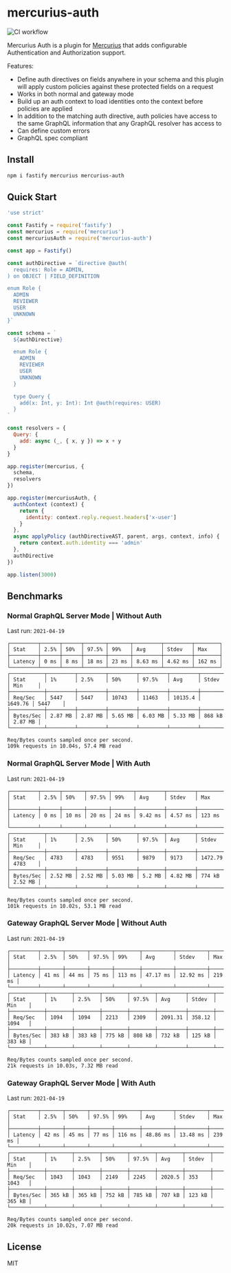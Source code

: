 # mercurius-auth

![CI workflow](https://github.com/mercurius-js/auth/workflows/CI%20workflow/badge.svg)

Mercurius Auth is a plugin for [Mercurius](https://mercurius.dev) that adds configurable Authentication and Authorization support.

Features:

- Define auth directives on fields anywhere in your schema and this plugin will apply custom policies against these protected fields on a request
- Works in both normal and gateway mode
- Build up an auth context to load identities onto the context before policies are applied
- In addition to the matching auth directive, auth policies have access to the same GraphQL information that any GraphQL resolver has access to
- Can define custom errors
- GraphQL spec compliant

## Install

```bash
npm i fastify mercurius mercurius-auth
```

## Quick Start

```js
'use strict'

const Fastify = require('fastify')
const mercurius = require('mercurius')
const mercuriusAuth = require('mercurius-auth')

const app = Fastify()

const authDirective = `directive @auth(
  requires: Role = ADMIN,
) on OBJECT | FIELD_DEFINITION

enum Role {
  ADMIN
  REVIEWER
  USER
  UNKNOWN
}`

const schema = `
  ${authDirective}

  enum Role {
    ADMIN
    REVIEWER
    USER
    UNKNOWN
  }

  type Query {
    add(x: Int, y: Int): Int @auth(requires: USER)
  }
`

const resolvers = {
  Query: {
    add: async (_, { x, y }) => x + y
  }
}

app.register(mercurius, {
  schema,
  resolvers
})

app.register(mercuriusAuth, {
  authContext (context) {
    return {
      identity: context.reply.request.headers['x-user']
    }
  },
  async applyPolicy (authDirectiveAST, parent, args, context, info) {
    return context.auth.identity === 'admin'
  },
  authDirective
})

app.listen(3000)
```

## Benchmarks

### Normal GraphQL Server Mode | Without Auth

Last run: `2021-04-19`

```text
┌─────────┬──────┬──────┬───────┬───────┬─────────┬─────────┬────────┐
│ Stat    │ 2.5% │ 50%  │ 97.5% │ 99%   │ Avg     │ Stdev   │ Max    │
├─────────┼──────┼──────┼───────┼───────┼─────────┼─────────┼────────┤
│ Latency │ 0 ms │ 8 ms │ 18 ms │ 23 ms │ 8.63 ms │ 4.62 ms │ 162 ms │
└─────────┴──────┴──────┴───────┴───────┴─────────┴─────────┴────────┘
┌───────────┬─────────┬─────────┬─────────┬─────────┬─────────┬─────────┬─────────┐
│ Stat      │ 1%      │ 2.5%    │ 50%     │ 97.5%   │ Avg     │ Stdev   │ Min     │
├───────────┼─────────┼─────────┼─────────┼─────────┼─────────┼─────────┼─────────┤
│ Req/Sec   │ 5447    │ 5447    │ 10743   │ 11463   │ 10135.4 │ 1649.76 │ 5447    │
├───────────┼─────────┼─────────┼─────────┼─────────┼─────────┼─────────┼─────────┤
│ Bytes/Sec │ 2.87 MB │ 2.87 MB │ 5.65 MB │ 6.03 MB │ 5.33 MB │ 868 kB  │ 2.87 MB │
└───────────┴─────────┴─────────┴─────────┴─────────┴─────────┴─────────┴─────────┘

Req/Bytes counts sampled once per second.
109k requests in 10.04s, 57.4 MB read
```

### Normal GraphQL Server Mode | With Auth

Last run: `2021-04-19`

```text
┌─────────┬──────┬───────┬───────┬───────┬─────────┬─────────┬────────┐
│ Stat    │ 2.5% │ 50%   │ 97.5% │ 99%   │ Avg     │ Stdev   │ Max    │
├─────────┼──────┼───────┼───────┼───────┼─────────┼─────────┼────────┤
│ Latency │ 0 ms │ 10 ms │ 20 ms │ 24 ms │ 9.42 ms │ 4.57 ms │ 123 ms │
└─────────┴──────┴───────┴───────┴───────┴─────────┴─────────┴────────┘
┌───────────┬─────────┬─────────┬─────────┬────────┬─────────┬─────────┬─────────┐
│ Stat      │ 1%      │ 2.5%    │ 50%     │ 97.5%  │ Avg     │ Stdev   │ Min     │
├───────────┼─────────┼─────────┼─────────┼────────┼─────────┼─────────┼─────────┤
│ Req/Sec   │ 4783    │ 4783    │ 9551    │ 9879   │ 9173    │ 1472.79 │ 4783    │
├───────────┼─────────┼─────────┼─────────┼────────┼─────────┼─────────┼─────────┤
│ Bytes/Sec │ 2.52 MB │ 2.52 MB │ 5.03 MB │ 5.2 MB │ 4.82 MB │ 774 kB  │ 2.52 MB │
└───────────┴─────────┴─────────┴─────────┴────────┴─────────┴─────────┴─────────┘

Req/Bytes counts sampled once per second.
101k requests in 10.02s, 53.1 MB read
```

### Gateway GraphQL Server Mode | Without Auth

Last run: `2021-04-19`

```text
┌─────────┬───────┬───────┬───────┬────────┬──────────┬──────────┬────────┐
│ Stat    │ 2.5%  │ 50%   │ 97.5% │ 99%    │ Avg      │ Stdev    │ Max    │
├─────────┼───────┼───────┼───────┼────────┼──────────┼──────────┼────────┤
│ Latency │ 41 ms │ 44 ms │ 75 ms │ 113 ms │ 47.17 ms │ 12.92 ms │ 219 ms │
└─────────┴───────┴───────┴───────┴────────┴──────────┴──────────┴────────┘
┌───────────┬────────┬────────┬────────┬────────┬─────────┬────────┬────────┐
│ Stat      │ 1%     │ 2.5%   │ 50%    │ 97.5%  │ Avg     │ Stdev  │ Min    │
├───────────┼────────┼────────┼────────┼────────┼─────────┼────────┼────────┤
│ Req/Sec   │ 1094   │ 1094   │ 2213   │ 2309   │ 2091.31 │ 358.12 │ 1094   │
├───────────┼────────┼────────┼────────┼────────┼─────────┼────────┼────────┤
│ Bytes/Sec │ 383 kB │ 383 kB │ 775 kB │ 808 kB │ 732 kB  │ 125 kB │ 383 kB │
└───────────┴────────┴────────┴────────┴────────┴─────────┴────────┴────────┘

Req/Bytes counts sampled once per second.
21k requests in 10.03s, 7.32 MB read
```

### Gateway GraphQL Server Mode | With Auth

Last run: `2021-04-19`

```text
┌─────────┬───────┬───────┬───────┬────────┬──────────┬──────────┬────────┐
│ Stat    │ 2.5%  │ 50%   │ 97.5% │ 99%    │ Avg      │ Stdev    │ Max    │
├─────────┼───────┼───────┼───────┼────────┼──────────┼──────────┼────────┤
│ Latency │ 42 ms │ 45 ms │ 77 ms │ 116 ms │ 48.86 ms │ 13.48 ms │ 239 ms │
└─────────┴───────┴───────┴───────┴────────┴──────────┴──────────┴────────┘
┌───────────┬────────┬────────┬────────┬────────┬────────┬────────┬────────┐
│ Stat      │ 1%     │ 2.5%   │ 50%    │ 97.5%  │ Avg    │ Stdev  │ Min    │
├───────────┼────────┼────────┼────────┼────────┼────────┼────────┼────────┤
│ Req/Sec   │ 1043   │ 1043   │ 2149   │ 2245   │ 2020.5 │ 353    │ 1043   │
├───────────┼────────┼────────┼────────┼────────┼────────┼────────┼────────┤
│ Bytes/Sec │ 365 kB │ 365 kB │ 752 kB │ 785 kB │ 707 kB │ 123 kB │ 365 kB │
└───────────┴────────┴────────┴────────┴────────┴────────┴────────┴────────┘

Req/Bytes counts sampled once per second.
20k requests in 10.02s, 7.07 MB read
```

## License

MIT
